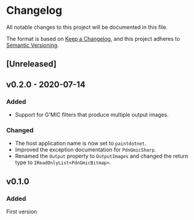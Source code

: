 # Changelog

All notable changes to this project will be documented in this file.

The format is based on [Keep a Changelog](https://keepachangelog.com/en/1.0.0/),
and this project adheres to [Semantic Versioning](https://semver.org/spec/v2.0.0.html).

## [Unreleased]

## v0.2.0 - 2020-07-14

### Added

* Support for G'MIC filters that produce multiple output images.

### Changed

* The host application name is now set to `paintdotnet`.
* Improved the exception documentation for `PdnGmicSharp`.
* Renamed the `Output` property to `OutputImages` and changed the return type to `IReadOnlyList<PdnGmicBitmap>`.

## v0.1.0

### Added

First version

